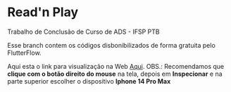 # Read'n Play
Trabalho de Conclusão de Curso de ADS - IFSP PTB

Esse branch contem os códigos disbonibilizados de forma gratuita pelo FlutterFlow.

Aqui esta o link para visualização na Web <a href="https://telas-app-l2m3n5.flutterflow.app/login">Aqui</a>. OBS.: Recomendamos que <b>clique com o botão direito do mouse</b> na tela, depois em <b>Inspecionar</b> e na parte superior escolher o dispositivo <b>Iphone 14 Pro Max</b>
